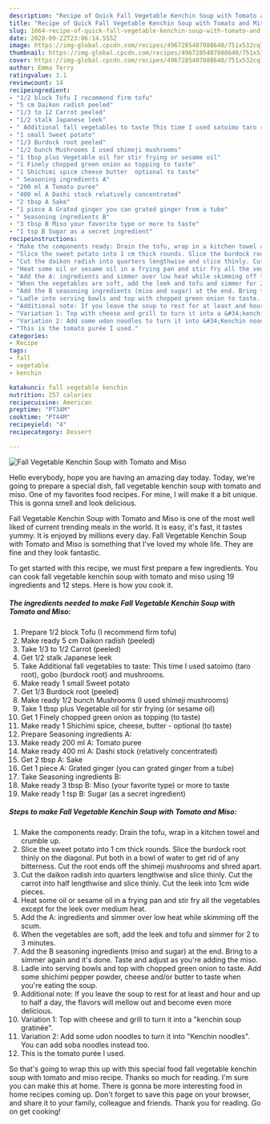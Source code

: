 ```yaml
---
description: "Recipe of Quick Fall Vegetable Kenchin Soup with Tomato and Miso"
title: "Recipe of Quick Fall Vegetable Kenchin Soup with Tomato and Miso"
slug: 1664-recipe-of-quick-fall-vegetable-kenchin-soup-with-tomato-and-miso
date: 2020-09-22T23:06:14.555Z
image: https://img-global.cpcdn.com/recipes/4967285407088640/751x532cq70/fall-vegetable-kenchin-soup-with-tomato-and-miso-recipe-main-photo.jpg
thumbnail: https://img-global.cpcdn.com/recipes/4967285407088640/751x532cq70/fall-vegetable-kenchin-soup-with-tomato-and-miso-recipe-main-photo.jpg
cover: https://img-global.cpcdn.com/recipes/4967285407088640/751x532cq70/fall-vegetable-kenchin-soup-with-tomato-and-miso-recipe-main-photo.jpg
author: Emma Terry
ratingvalue: 3.1
reviewcount: 14
recipeingredient:
- "1/2 block Tofu I recommend firm tofu"
- "5 cm Daikon radish peeled"
- "1/3 to 12 Carrot peeled"
- "1/2 stalk Japanese leek"
- " Additional fall vegetables to taste This time I used satoimo taro root gobo burdock root and mushrooms"
- "1 small Sweet potato"
- "1/3 Burdock root peeled"
- "1/2 bunch Mushrooms I used shimeji mushrooms"
- "1 tbsp plus Vegetable oil for stir frying or sesame oil"
- "1 Finely chopped green onion as topping to taste"
- "1 Shichimi spice cheese butter  optional to taste"
- " Seasoning ingredients A"
- "200 ml A Tomato puree"
- "400 ml A Dashi stock relatively concentrated"
- "2 tbsp A Sake"
- "1 piece A Grated ginger you can grated ginger from a tube"
- " Seasoning ingredients B"
- "3 tbsp B Miso your favorite type or more to taste"
- "1 tsp B Sugar as a secret ingredient"
recipeinstructions:
- "Make the components ready: Drain the tofu, wrap in a kitchen towel and crumble up."
- "Slice the sweet potato into 1 cm thick rounds. Slice the burdock root thinly on the diagonal. Put both in a bowl of water to get rid of any bitterness. Cut the root ends off the shimeji mushrooms and shred apart."
- "Cut the daikon radish into quarters lengthwise and slice thinly. Cut the carrot into half lengthwise and slice thinly. Cut the leek into 1cm wide pieces."
- "Heat some oil or sesame oil in a frying pan and stir fry all the vegetables except for the leek over medium heat."
- "Add the A: ingredients and simmer over low heat while skimming off the scum."
- "When the vegetables are soft, add the leek and tofu and simmer for 2 to 3 minutes."
- "Add the B seasoning ingredients (miso and sugar) at the end. Bring to a simmer again and it&#39;s done. Taste and adjust as you&#39;re adding the miso."
- "Ladle into serving bowls and top with chopped green onion to taste. Add some shichimi pepper powder, cheese and/or butter to taste when you&#39;re eating the soup."
- "Additional note: If you leave the soup to rest for at least and hour and up to half a day, the flavors will mellow out and become even more delicious."
- "Variation 1: Top with cheese and grill to turn it into a &#34;kenchin soup gratinée&#34;."
- "Variation 2: Add some udon noodles to turn it into &#34;Kenchin noodles&#34;. You can add soba noodles instead too."
- "This is the tomato purée I used."
categories:
- Recipe
tags:
- fall
- vegetable
- kenchin

katakunci: fall vegetable kenchin 
nutrition: 257 calories
recipecuisine: American
preptime: "PT34M"
cooktime: "PT44M"
recipeyield: "4"
recipecategory: Dessert

---
```



![Fall Vegetable Kenchin Soup with Tomato and Miso](https://img-global.cpcdn.com/recipes/4967285407088640/751x532cq70/fall-vegetable-kenchin-soup-with-tomato-and-miso-recipe-main-photo.jpg)

Hello everybody, hope you are having an amazing day today. Today, we're going to prepare a special dish, fall vegetable kenchin soup with tomato and miso. One of my favorites food recipes. For mine, I will make it a bit unique. This is gonna smell and look delicious.



Fall Vegetable Kenchin Soup with Tomato and Miso is one of the most well liked of current trending meals in the world. It is easy, it's fast, it tastes yummy. It is enjoyed by millions every day. Fall Vegetable Kenchin Soup with Tomato and Miso is something that I've loved my whole life. They are fine and they look fantastic.


To get started with this recipe, we must first prepare a few ingredients. You can cook fall vegetable kenchin soup with tomato and miso using 19 ingredients and 12 steps. Here is how you cook it.

<!--inarticleads1-->

##### The ingredients needed to make Fall Vegetable Kenchin Soup with Tomato and Miso:

1. Prepare 1/2 block Tofu (I recommend firm tofu)
1. Make ready 5 cm Daikon radish (peeled)
1. Take 1/3 to 1/2 Carrot (peeled)
1. Get 1/2 stalk Japanese leek
1. Take  Additional fall vegetables to taste: This time I used satoimo (taro root), gobo (burdock root) and mushrooms.
1. Make ready 1 small Sweet potato
1. Get 1/3 Burdock root (peeled)
1. Make ready 1/2 bunch Mushrooms (I used shimeji mushrooms)
1. Take 1 tbsp plus Vegetable oil for stir frying (or sesame oil)
1. Get 1 Finely chopped green onion as topping (to taste)
1. Make ready 1 Shichimi spice, cheese, butter - optional (to taste)
1. Prepare  Seasoning ingredients A:
1. Make ready 200 ml A: Tomato puree
1. Make ready 400 ml A: Dashi stock (relatively concentrated)
1. Get 2 tbsp A: Sake
1. Get 1 piece A: Grated ginger (you can grated ginger from a tube)
1. Take  Seasoning ingredients B:
1. Make ready 3 tbsp B: Miso (your favorite type) or more to taste
1. Make ready 1 tsp B: Sugar (as a secret ingredient)




<!--inarticleads2-->

##### Steps to make Fall Vegetable Kenchin Soup with Tomato and Miso:

1. Make the components ready: Drain the tofu, wrap in a kitchen towel and crumble up.
1. Slice the sweet potato into 1 cm thick rounds. Slice the burdock root thinly on the diagonal. Put both in a bowl of water to get rid of any bitterness. Cut the root ends off the shimeji mushrooms and shred apart.
1. Cut the daikon radish into quarters lengthwise and slice thinly. Cut the carrot into half lengthwise and slice thinly. Cut the leek into 1cm wide pieces.
1. Heat some oil or sesame oil in a frying pan and stir fry all the vegetables except for the leek over medium heat.
1. Add the A: ingredients and simmer over low heat while skimming off the scum.
1. When the vegetables are soft, add the leek and tofu and simmer for 2 to 3 minutes.
1. Add the B seasoning ingredients (miso and sugar) at the end. Bring to a simmer again and it&#39;s done. Taste and adjust as you&#39;re adding the miso.
1. Ladle into serving bowls and top with chopped green onion to taste. Add some shichimi pepper powder, cheese and/or butter to taste when you&#39;re eating the soup.
1. Additional note: If you leave the soup to rest for at least and hour and up to half a day, the flavors will mellow out and become even more delicious.
1. Variation 1: Top with cheese and grill to turn it into a &#34;kenchin soup gratinée&#34;.
1. Variation 2: Add some udon noodles to turn it into &#34;Kenchin noodles&#34;. You can add soba noodles instead too.
1. This is the tomato purée I used.




So that's going to wrap this up with this special food fall vegetable kenchin soup with tomato and miso recipe. Thanks so much for reading. I'm sure you can make this at home. There is gonna be more interesting food in home recipes coming up. Don't forget to save this page on your browser, and share it to your family, colleague and friends. Thank you for reading. Go on get cooking!
